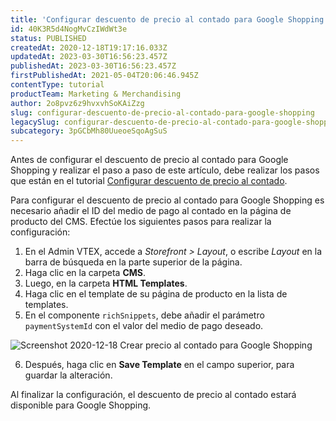 ```yaml
---
title: 'Configurar descuento de precio al contado para Google Shopping'
id: 40K3R5d4NogMvCzIWdWt3e
status: PUBLISHED
createdAt: 2020-12-18T19:17:16.033Z
updatedAt: 2023-03-30T16:56:23.457Z
publishedAt: 2023-03-30T16:56:23.457Z
firstPublishedAt: 2021-05-04T20:06:46.945Z
contentType: tutorial
productTeam: Marketing & Merchandising
author: 2o8pvz6z9hvxvhSoKAiZzg
slug: configurar-descuento-de-precio-al-contado-para-google-shopping
legacySlug: configurar-descuento-de-precio-al-contado-para-google-shopping
subcategory: 3pGCbMh80UueoeSqoAgSuS
---
```


Antes de configurar el descuento de precio al contado para Google Shopping y realizar el paso a paso de este artículo, debe realizar los pasos que están en el tutorial [Configurar descuento de precio al contado](https://help.vtex.com/es/tutorial/configurar-descuento-de-precio-al-contado--7Lfcj9Wb5dpYfA2gKkACIt#).

Para configurar el descuento de precio al contado para Google Shopping es necesario añadir el ID del medio de pago al contado en la página de producto del CMS. Efectúe los siguientes pasos para realizar la configuración: 

1. En el Admin VTEX, accede a *Storefront > Layout*, o escribe *Layout* en la barra de búsqueda en la parte superior de la página.
2. Haga clic en la carpeta __CMS__.
3. Luego, en la carpeta __HTML Templates__.
4. Haga clic en el template de su página de producto en la lista de templates.
5. En el componente `richSnippets`, debe añadir el parámetro `paymentSystemId` con el valor del medio de pago deseado.

![Screenshot 2020-12-18 Crear precio al contado para Google Shopping](//images.ctfassets.net/alneenqid6w5/3cZKIpG2uAhDmFTJDslHZk/1bd7628049b5c5b7326df8044ac673f2/Screenshot_2020-12-18_Criar_pre__o____vista_para_Google_Shopping.png)

6. Después, haga clic en __Save Template__ en el campo superior, para guardar la alteración.

Al finalizar la configuración, el descuento de precio al contado estará disponible para Google Shopping. 
